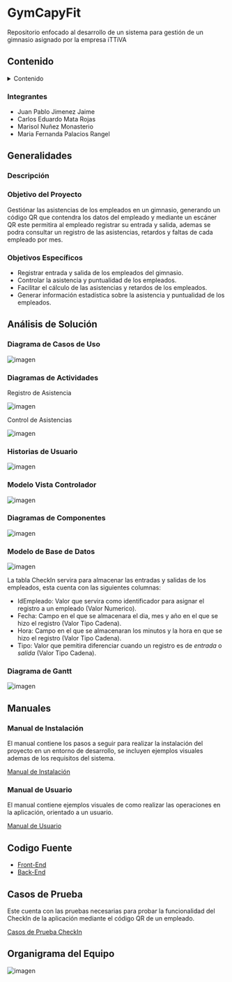 # GymCapyFit
Repositorio enfocado al desarrollo de un sistema para gestión de un gimnasio asignado por la empresa iTTiVA

## Contenido
<details>
  <summary>Contenido</summary>
  <ol>
    <li>
      <a href="#Generalidades">Generalidades</a>
      <ul>
        <li><a href="#Descripción">Descripción</a></li>
        <li><a href="#Objetivo-del-Proyecto">Objetivo del Proyecto</a></li>
        <li><a href="#Objetivos-Específicos">Objetivo del Proyecto</a></li>
      </ul>
      <a href="#Análisis-de-Solución">Análisis y Diseño de la Solución</a>
      <ul>
        <li><a href="#Diagrama-de-Casos-de-Uso">Diagrama de Casos de Uso</a></li>
        <li><a href="#Diagramas-de-Actividades">Diagrama de Actividades</a></li>
        <li><a href="#Objetivos-Específicos">Objetivo del Proyecto</a></li>
        <li><a href="#Historias-de-Usuario">Historias de Usuario</a></li>
        <li><a href="#Modelo-Vista-Controlador">Modelo Vista Controlador</a></li>
        <li><a href="#Diagramas-de-Componentes">Diagramas de Componentes</a></li>
        <li><a href="#Modelo-de-Base-de-Datos">Modelo de Base de Datos</a></li>
        <li><a href="#Diagrama-de-Gantt">Diagrama de Grantt</a></li>
      </ul>
      <a href="#Manuales">Manuales</a>
      <ul>
        <li><a href="#Manual-de-Instalación">Manual de Instalación</a></li>
        <li><a href="#Manual-de-Usuario">Manual de Usuario</a></li>
      </ul>
      <a href="#Codigo-Fuente">Codigo Fuente</a>
      <a href="#Casos-de-Prueba">Casos de Prueba</a>
      <a href="#organigrama-del-equipo">Organigrama del Equipo</a>
    </li>
    <li>
  </ol>
</details>

### Integrantes
- Juan Pablo Jimenez Jaime
- Carlos Eduardo Mata Rojas
- Marisol Nuñez Monasterio
- Maria Fernanda Palacios Rangel

## Generalidades

### Descripción

### Objetivo del Proyecto
Gestiónar las asistencias de los empleados en un gimnasio, generando un código QR que contendra los datos del empleado y mediante un escáner QR este permitira al empleado registrar su entrada y salida, ademas se podra consultar un registro de las asistencias, retardos y faltas de cada empleado por mes.

### Objetivos Específicos 
- Registrar entrada y salida de los empleados del gimnasio.
- Controlar la asistencia y puntualidad de los empleados.
- Facilitar el cálculo de las asistencias y retardos de los empleados.
- Generar información estadística sobre la asistencia y puntualidad de los empleados.

## Análisis de Solución

### Diagrama de Casos de Uso
![imagen](https://user-images.githubusercontent.com/106355475/232168653-8fde5cc3-9036-40a7-ade9-c7b9d532b96a.png)

### Diagramas de Actividades
Registro de Asistencia

![imagen](https://user-images.githubusercontent.com/106355475/232172149-e524fa39-57ad-42bf-ad2b-6d0057bbce85.png)

Control de Asistencias

![imagen](https://user-images.githubusercontent.com/106355475/232172160-911e5b39-6dcb-4eaf-8394-c394a1406e76.png)

### Historias de Usuario
![imagen](https://user-images.githubusercontent.com/106355475/232169775-2751f0f6-a4de-4fb1-aa09-571d4fa0411e.png)

### Modelo Vista Controlador
![imagen](https://user-images.githubusercontent.com/106355475/232170385-4176e838-11de-4278-a086-f859e03ae2c2.png)

### Diagramas de Componentes
![imagen](https://user-images.githubusercontent.com/106355475/232632802-510de471-30c7-43f0-990c-c9aaf4937710.png)

### Modelo de Base de Datos
![imagen](https://user-images.githubusercontent.com/106355475/232638263-e5aa9295-b88f-40e7-9583-c7b7597b98c0.png)

La tabla CheckIn servira para almacenar las entradas y salidas de los empleados, esta cuenta con las siguientes columnas:
- IdEmpleado: Valor que servira como identificador para asignar el registro a un empleado (Valor Numerico). 
- Fecha: Campo en el que se almacenara el dia, mes y año en el que se hizo el registro (Valor Tipo Cadena).
- Hora: Campo en el que se almacenaran los minutos y la hora en que se hizo el registro (Valor Tipo Cadena).
- Tipo: Valor que pemitira diferenciar cuando un registro es de *entrada* o *salida* (Valor Tipo Cadena).

### Diagrama de Gantt
![imagen](https://user-images.githubusercontent.com/106355475/232641177-18fc520c-171b-4533-b06f-e1b9498cdc4d.png)

## Manuales

### Manual de Instalación
El manual contiene los pasos a seguir para realizar la instalación del proyecto en un entorno de desarrollo, se incluyen ejemplos visuales ademas de los requisitos del sistema.

[Manual de Instalación](https://github.com/CarlosMR75/Integradora_II/blob/main/Documentaci%C3%B3n/Proceso%20de%20instalaci%C3%B3n%20del%20proyecto.pdf)

### Manual de Usuario
El manual contiene ejemplos visuales de como realizar las operaciones en la aplicación, orientado a un usuario.

[Manual de Usuario](https://github.com/CarlosMR75/Integradora_II/blob/main/Documentaci%C3%B3n/Manual%20de%20usuario.pdf)

## Codigo Fuente
- [Front-End](https://github.com/CarlosMR75/Integradora_II/tree/main/GymCapyFit)
- [Back-End](https://github.com/CarlosMR75/Integradora_II/tree/main/BackEnd-GymCapyFit)

## Casos de Prueba
Este cuenta con las pruebas necesarias para probar la funcionalidad del CheckIn de la aplicación mediante el código QR de un empleado.

[Casos de Prueba CheckIn]()

## Organigrama del Equipo
![imagen](https://user-images.githubusercontent.com/106355475/232168585-a70f95e6-c174-4a45-b36e-84d3d172024c.png)
